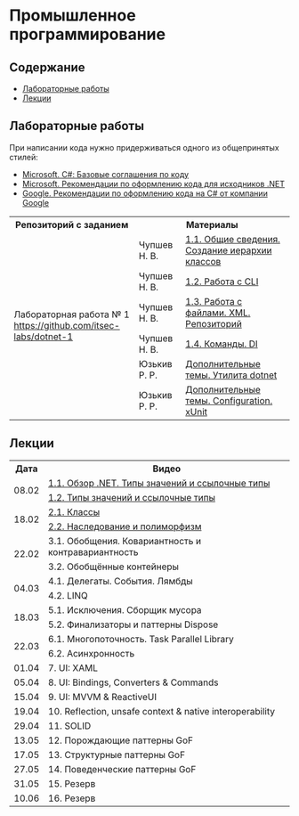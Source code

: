 # Промышленное программирование

## Содержание
- [Лабораторные работы](#лабораторные-работы)
- [Лекции](#лекции)

## Лабораторные работы

При написании кода нужно придерживаться одного из общепринятых стилей:

- [Microsoft. С#: Базовые соглашения по коду](https://docs.microsoft.com/en-us/dotnet/csharp/fundamentals/coding-style/coding-conventions)
- [Microsoft. Рекомендации по оформлению кода для исходников .NET](https://github.com/dotnet/runtime/blob/main/docs/coding-guidelines/coding-style.md)
- [Google. Рекомендации по оформлению кода на C# от компании Google](https://google.github.io/styleguide/csharp-style.html)

<table>
  <tr>
    <th>Репозиторий с заданием</th>
    <th colspan="2">Материалы</th>
  </tr>
  <tr>
    <td rowspan="6">Лабораторная работа № 1<br/><a href="https://github.com/itsec-labs/dotnet-1">https://github.com/itsec-labs/dotnet-1</a></td>
    <td>Чупшев Н. В.</td>
    <td><a href="https://disk.yandex.ru/i/j9wcfV3SFObLIg">1.1. Общие сведения. Создание иерархии классов</a></td>
  </tr>
  <tr>
    <td>Чупшев Н. В.</td>
    <td><a href="https://disk.yandex.ru/i/59x2WuvxV4VU9A">1.2. Работа с CLI</a></td>
  </tr>
  <tr>
    <td>Чупшев Н. В.</td>
    <td><a href="https://disk.yandex.ru/i/1-mRwBMybvMVzQ">1.3. Работа с файлами. XML. Репозиторий</a></td>
  </tr>
  <tr>
    <td>Чупшев Н. В.</td>
    <td><a href="https://disk.yandex.ru/i/qsm2Y-uefJ7HMg">1.4. Команды. DI</a></td>
  </tr>
  <tr>
    <td>Юзькив Р. Р.</td>
    <td><a href="https://vimeo.com/676632243">Дополнительные темы. Утилита dotnet</a></td>
  </tr>
  <tr>
    <td>Юзькив Р. Р.</td>
    <td><a href="https://vimeo.com/676632280">Дополнительные темы. Configuration. xUnit</a></td>
  </tr>
</table>

## Лекции

<table>
  <tr>
    <th>Дата</th>
    <th>Видео</th>
  </tr>
  <tr>
    <td rowspan="2">08.02</td>
    <td><a href="https://vimeo.com/674939382">1.1. Обзор .NET. Типы значений и ссылочные типы</a></td>
  </tr>
  <tr>
    <td><a href="https://vimeo.com/674940712">1.2. Типы значений и ссылочные типы</a></td>
  </tr>
  <tr>
    <td rowspan="2">18.02</td>
    <td><a href="https://vimeo.com/679120672">2.1. Классы</a></td>
  </tr>
  <tr>
    <td><a href="https://vimeo.com/679120776">2.2. Наследование и полиморфизм</a></td>
  </tr>
  <tr>
    <td rowspan="2">22.02</td>
    <td>3.1. Обобщения. Ковариантность и контравариантность</td>
  </tr>
  <tr>
    <td>3.2. Обобщённые контейнеры</td>
  </tr>
  <tr>
    <td rowspan="2">04.03</td>
    <td>4.1. Делегаты. События. Лямбды</td>
  </tr>
  <tr>
    <td>4.2. LINQ</td>
  </tr>
  <tr>
    <td rowspan="2">18.03</td>
    <td>5.1. Исключения. Сборщик мусора</td>
  </tr>
  <tr>
    <td>5.2. Финализаторы и паттерны Dispose</td>
  </tr>
  <tr>
    <td rowspan="2">22.03</td>
    <td>6.1. Многопоточность. Task Parallel Library</td>
  </tr>
  <tr>
    <td>6.2. Асинхронность</td>
  </tr>
  <tr>
    <td>01.04</td>
    <td>7. UI: XAML</td>
  </tr>
  <tr>
    <td>05.04</td>
    <td>8. UI: Bindings, Converters & Commands</td>
  </tr>
  <tr>
    <td>15.04</td>
    <td>9. UI: MVVM & ReactiveUI</td>
  </tr>
  <tr>
    <td>19.04</td>
    <td>10. Reflection, unsafe context & native interoperability</td>
  </tr>
  <tr>
    <td>29.04</td>
    <td>11. SOLID</td>
  </tr>
  <tr>
    <td>13.05</td>
    <td>12. Порождающие паттерны GoF</td>
  </tr>
  <tr>
    <td>17.05</td>
    <td>13. Структурные паттерны GoF</td>
  </tr>
  <tr>
    <td>27.05</td>
    <td>14. Поведенческие паттерны GoF</td>
  </tr>
  <tr>
    <td>31.05</td>
    <td>15. Резерв</td>
  </tr>
  <tr>
    <td>10.06</td>
    <td>16. Резерв</td>
  </tr>
</table>
